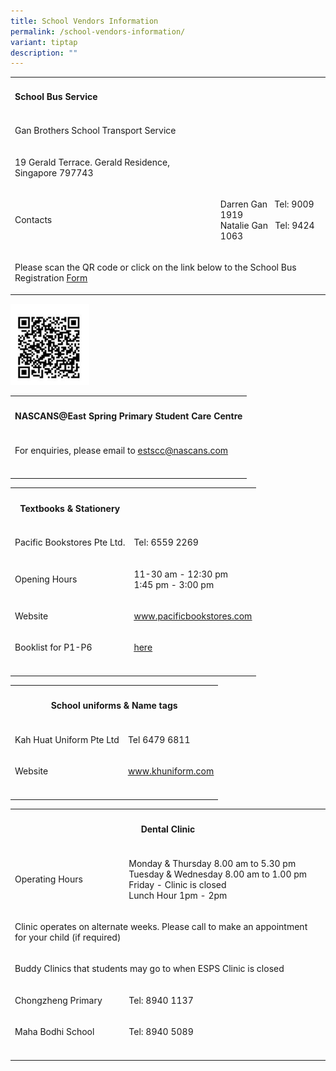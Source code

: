 ```yaml
---
title: School Vendors Information
permalink: /school-vendors-information/
variant: tiptap
description: ""
---
```

<table style="minWidth: 50px">
<colgroup>
<col>
<col>
</colgroup>
<tbody>
<tr>
<td rowspan="1" colspan="1">
<h4>School Bus Service</h4>
</td>
<td rowspan="1" colspan="1">
<p></p>
</td>
</tr>
<tr>
<td rowspan="1" colspan="1">
<p>Gan Brothers School Transport Service</p>
</td>
<td rowspan="1" colspan="1">
<p></p>
</td>
</tr>
<tr>
<td rowspan="1" colspan="1">
<p>19 Gerald Terrace. Gerald Residence, Singapore 797743</p>
</td>
<td rowspan="1" colspan="1">
<p></p>
</td>
</tr>
<tr>
<td rowspan="1" colspan="1">
<p>Contacts</p>
</td>
<td rowspan="1" colspan="1">
<p>Darren Gan&nbsp; &nbsp;Tel: 9009 1919
<br>Natalie Gan&nbsp; &nbsp;Tel: 9424 1063</p>
</td>
</tr>
<tr>
<td rowspan="1" colspan="2">
<p>Please scan the QR code or click on the link below to the School Bus Registration
<a href="https://forms.gle/aCqLtjPdPxYhVa667" rel="noopener nofollow" target="_blank">Form</a>
</p>
</td>
</tr>
</tbody>
</table>
<div class="isomer-image-wrapper">
<img style="width: 25%;" height="auto" width="100%" alt="Bus QRCode" src="/images/School Bus Registration 2023.jpeg">
</div>
<p></p>
<table style="minWidth: 25px">
<colgroup>
<col>
</colgroup>
<tbody>
<tr>
<th rowspan="1" colspan="1">
<h4>NASCANS@East Spring Primary Student Care Centre</h4>
</th>
</tr>
<tr>
<td rowspan="1" colspan="1">
<p>For enquiries, please email to <a href="mailto:estscc@nascans.com" rel="noopener noreferrer nofollow" target="_blank"><u>estscc@nascans.com</u></a>
</p>
</td>
</tr>
<tr>
<td rowspan="1" colspan="1">
<p></p>
</td>
</tr>
</tbody>
</table>
<p></p>
<table style="minWidth: 50px">
<colgroup>
<col>
<col>
</colgroup>
<tbody>
<tr>
<th rowspan="1" colspan="1">
<h4>Textbooks &amp; Stationery</h4>
</th>
<th rowspan="1" colspan="1">
<p></p>
</th>
</tr>
<tr>
<td rowspan="1" colspan="1">
<p>Pacific Bookstores Pte Ltd.</p>
</td>
<td rowspan="1" colspan="1">
<p>Tel: 6559 2269</p>
</td>
</tr>
<tr>
<td rowspan="1" colspan="1">
<p>Opening Hours
<br>
</p>
</td>
<td rowspan="1" colspan="1">
<p>11-30 am - 12:30 pm
<br>1:45 pm - 3:00 pm</p>
</td>
</tr>
<tr>
<td rowspan="1" colspan="1">
<p>Website</p>
</td>
<td rowspan="1" colspan="1">
<p><a href="https://www.pacificbookstores.com/" rel="noopener noreferrer nofollow" target="_blank"><u>www.pacificbookstores.com</u></a>
</p>
</td>
</tr>
<tr>
<td rowspan="1" colspan="1">
<p>Booklist for P1-P6</p>
</td>
<td rowspan="1" colspan="1">
<p><a href="/booklist-2025/" rel="noopener noreferrer nofollow" target="_blank"><u>here</u></a>
</p>
</td>
</tr>
<tr>
<td rowspan="1" colspan="1">
<p></p>
</td>
<td rowspan="1" colspan="1">
<p></p>
</td>
</tr>
</tbody>
</table>
<p></p>
<table style="minWidth: 50px">
<colgroup>
<col>
<col>
</colgroup>
<tbody>
<tr>
<th rowspan="1" colspan="2">
<h4>School uniforms &amp; Name tags</h4>
</th>
</tr>
<tr>
<td rowspan="1" colspan="1">
<p>Kah Huat Uniform Pte Ltd</p>
</td>
<td rowspan="1" colspan="1">
<p>Tel 6479 6811</p>
</td>
</tr>
<tr>
<td rowspan="1" colspan="1">
<p>Website</p>
</td>
<td rowspan="1" colspan="1">
<p><a href="https://khuniform.com/" rel="noopener noreferrer nofollow" target="_blank"><u>www.khuniform.com</u></a>
</p>
</td>
</tr>
<tr>
<td rowspan="1" colspan="1">
<p></p>
</td>
<td rowspan="1" colspan="1">
<p></p>
</td>
</tr>
</tbody>
</table>
<p></p>
<table style="minWidth: 50px">
<colgroup>
<col>
<col>
</colgroup>
<tbody>
<tr>
<th rowspan="1" colspan="2">
<h4>Dental Clinic</h4>
</th>
</tr>
<tr>
<td rowspan="1" colspan="1">
<p>Operating Hours</p>
</td>
<td rowspan="1" colspan="1">
<p>Monday &amp; Thursday 8.00 am to 5.30 pm
<br>Tuesday &amp; Wednesday 8.00 am to 1.00 pm
<br>Friday - Clinic is closed
<br>Lunch Hour 1pm - 2pm</p>
</td>
</tr>
<tr>
<td rowspan="1" colspan="2">
<p>Clinic operates on alternate weeks. Please call to make an appointment
for your child (if required)</p>
</td>
</tr>
<tr>
<td rowspan="1" colspan="2">
<p>Buddy Clinics that students may go to when ESPS Clinic is closed</p>
</td>
</tr>
<tr>
<td rowspan="1" colspan="1">
<p>Chongzheng Primary</p>
</td>
<td rowspan="1" colspan="1">
<p>Tel: 8940 1137</p>
</td>
</tr>
<tr>
<td rowspan="1" colspan="1">
<p>Maha Bodhi School</p>
</td>
<td rowspan="1" colspan="1">
<p>Tel: 8940 5089</p>
</td>
</tr>
<tr>
<td rowspan="1" colspan="1">
<p></p>
</td>
<td rowspan="1" colspan="1">
<p></p>
</td>
</tr>
</tbody>
</table>
<p></p>